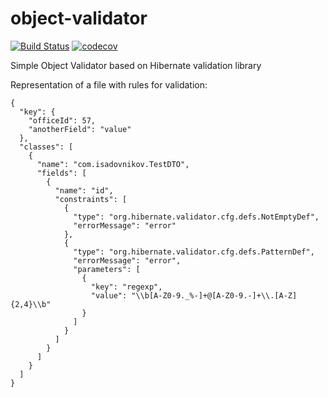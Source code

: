 # object-validator 
[![Build Status](https://travis-ci.com/Sadovnikov94/object-validator.svg?branch=master)](https://travis-ci.com/Sadovnikov94/object-validator)
[![codecov](https://codecov.io/gh/Sadovnikov94/object-validator/branch/master/graph/badge.svg)](https://codecov.io/gh/Sadovnikov94/object-validator)

Simple Object Validator based on Hibernate validation library

Representation of a file with rules for validation:
```
{
  "key": {
    "officeId": 57,
    "anotherField": "value"
  },
  "classes": [
    {
      "name": "com.isadovnikov.TestDTO",
      "fields": [
        {
          "name": "id",
          "constraints": [
            {
              "type": "org.hibernate.validator.cfg.defs.NotEmptyDef",
              "errorMessage": "error"
            },
            {
              "type": "org.hibernate.validator.cfg.defs.PatternDef",
              "errorMessage": "error",
              "parameters": [
                {
                  "key": "regexp",
                  "value": "\\b[A-Z0-9._%-]+@[A-Z0-9.-]+\\.[A-Z]{2,4}\\b"
                }
              ]
            }
          ]
        }
      ]
    }
  ]
}
```
